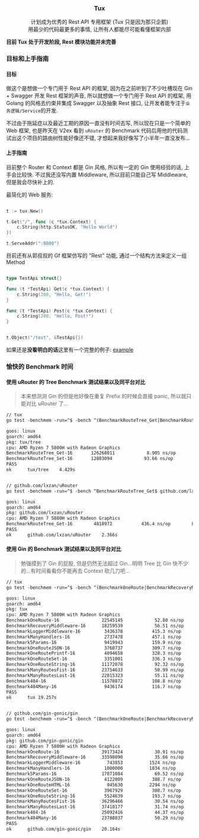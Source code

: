 <p align="center">
  <h3 align="center">Tux</h3>
  <p align="center">
    计划成为优秀的 Rest API 专用框架 (Tux 只是因为那只企鹅)
    <br />
    用最少的代码最更多的事情, 让所有人都能尽可能看懂框架内部
  </p>
</p>

**目前 Tux 处于开发阶段, Rest 模块功能并未完善**

### 目标和上手指南

#### 目标

做这个是想做一个专门用于 Rest API 的框架, 因为在之前听到了不少吐槽现在 Gin + Swagger 开发 Rest 框架的声音, 所以就想做一个专门用于 Rest API 的框架, 用 Golang 的风格去约束并集成 Swagger 以及抽象 Rest 接口, 让开发者能专注于`业务逻辑/Service`的开发. 

不过由于拖延症以及最近工期的原因一直没有时间去写, 所以现在只是一个简单的 Web 框架, 也是昨天在 V2ex 看到 `uRouter` 的 Benchmark 代码后用他的代码测试出这个项目的路由树性能好像还不错, 才想起来我好像写了小半年一直没发布...

#### 上手指南

目前整个 Router 和 Context 都是 Gin 风格, 所以有一定的 Gin 使用经验的话, 上手会比较快. 不过我还没写内置 Middleware, 所以目前只能自己写 Middleware, 但是我会尽快补上的.

最简化的 Web 服务:

```go

t := tux.New()

t.Get("/", func (c *tux.Context) {
    c.String(http.StatusOK, "Hello World")
})

t.ServeAddr(":8080")

```

目前还有从郭叔叔的 Gf 框架仿写的 "Rest" 功能, 通过一个结构方法来定义一组 Method

```go

type TestApi struct{}

func (t *TestApi) Get(c *tux.Context) {
	c.String(200, "Hello, Get!")
}

func (t *TestApi) Post(c *tux.Context) {
	c.String(200, "Hello, Post!")
}


t.Object("/test", &TestApi{})

```

如果还是**没看明白的话**这里有一个完整的例子: [example](https://github.com/ClarkQAQ/tux/tree/master/_example/base)


### 愉快的 Benchmark 时间

#### 使用 uRouter 的 Tree Benchmark 测试结果以及同平台对比

> 本来想测测 Gin 的但是他好像在重复 Prefix 的时候会直接 panic, 所以就只能对比 uRouter 了...

```txt
// tux
go test -benchmem -run=^$ -bench ^(BenchmarkRouteTree_Get|BenchmarkRouteTree_Set)$ tux/tree

goos: linux
goarch: amd64
pkg: tux/tree
cpu: AMD Ryzen 7 5800H with Radeon Graphics         
BenchmarkRouteTree_Get-16    	126268011	         8.905 ns/op	       0 B/op	       0 allocs/op
BenchmarkRouteTree_Set-16    	12803094	        93.66 ns/op	       1 B/op	       0 allocs/op
PASS
ok  	tux/tree	4.429s


// github.com/lxzan/uRouter
go test -benchmem -run=^$ -bench ^BenchmarkRouteTree_Get$ github.com/lxzan/uRouter

goos: linux
goarch: amd64
pkg: github.com/lxzan/uRouter
cpu: AMD Ryzen 7 5800H with Radeon Graphics         
BenchmarkRouteTree_Get-16    	 4818972	       436.4 ns/op	      80 B/op	       1 allocs/op
PASS
ok  	github.com/lxzan/uRouter	2.366s
```


#### 使用 Gin 的 Benchmark 测试结果以及同平台对比

> 勉强摸到了 Gin 的屁股, 但是仍然无法超过 Gin...明明 Tree 比 Gin 快不少的...有时间看看你不能再去 Context 砍几刀吧...

```txt
// tux
go test -benchmem -run=^$ -bench ^(BenchmarkOneRoute|BenchmarkRecoveryMiddleware|BenchmarkLoggerMiddleware|BenchmarkManyHandlers|Benchmark5Params|BenchmarkOneRouteJSON|BenchmarkOneRoutePrintf|BenchmarkOneRouteSet|BenchmarkOneRouteString|BenchmarkManyRoutesFist|BenchmarkManyRoutesLast|Benchmark404|Benchmark404Many)$ tux

goos: linux
goarch: amd64
pkg: tux
cpu: AMD Ryzen 7 5800H with Radeon Graphics         
BenchmarkOneRoute-16              	22545145	        52.80 ns/op	       0 B/op	       0 allocs/op
BenchmarkRecoveryMiddleware-16    	18259539	        56.51 ns/op	       0 B/op	       0 allocs/op
BenchmarkLoggerMiddleware-16      	 3436378	       415.3 ns/op	      44 B/op	       3 allocs/op
BenchmarkManyHandlers-16          	 2737478	       457.1 ns/op	      44 B/op	       3 allocs/op
Benchmark5Params-16               	 9419943	       159.9 ns/op	      48 B/op	       1 allocs/op
BenchmarkOneRouteJSON-16          	 3760737	       309.7 ns/op	      32 B/op	       2 allocs/op
BenchmarkOneRoutePrintf-16        	 4094658	       328.3 ns/op	      96 B/op	       2 allocs/op
BenchmarkOneRouteSet-16           	 3351001	       336.3 ns/op	     336 B/op	       2 allocs/op
BenchmarkOneRouteString-16        	11172078	        92.32 ns/op	       0 B/op	       0 allocs/op
BenchmarkManyRoutesFist-16        	23754633	        50.99 ns/op	       0 B/op	       0 allocs/op
BenchmarkManyRoutesLast-16        	22015323	        55.11 ns/op	       0 B/op	       0 allocs/op
Benchmark404-16                   	11578872	       108.8 ns/op	       8 B/op	       1 allocs/op
Benchmark404Many-16               	 9436174	       116.7 ns/op	       8 B/op	       1 allocs/op
PASS
ok  	tux	19.257s


// github.com/gin-gonic/gin
go test -benchmem -run=^$ -bench ^(BenchmarkOneRoute|BenchmarkRecoveryMiddleware|BenchmarkLoggerMiddleware|BenchmarkManyHandlers|Benchmark5Params|BenchmarkOneRouteJSON|BenchmarkOneRouteHTML|BenchmarkOneRouteSet|BenchmarkOneRouteString|BenchmarkManyRoutesFist|BenchmarkManyRoutesLast|Benchmark404|Benchmark404Many)$ github.com/gin-gonic/gin

goos: linux
goarch: amd64
pkg: github.com/gin-gonic/gin
cpu: AMD Ryzen 7 5800H with Radeon Graphics         
BenchmarkOneRoute-16              	39173424	        30.91 ns/op	       0 B/op	       0 allocs/op
BenchmarkRecoveryMiddleware-16    	33598090	        35.66 ns/op	       0 B/op	       0 allocs/op
BenchmarkLoggerMiddleware-16      	  743853	      1524 ns/op	     220 B/op	       8 allocs/op
BenchmarkManyHandlers-16          	 1000000	      1834 ns/op	     220 B/op	       8 allocs/op
Benchmark5Params-16               	17871084	        69.52 ns/op	       0 B/op	       0 allocs/op
BenchmarkOneRouteJSON-16          	 4122009	       388.7 ns/op	      48 B/op	       3 allocs/op
BenchmarkOneRouteHTML-16          	  945630	      2294 ns/op	     256 B/op	       9 allocs/op
BenchmarkOneRouteSet-16           	 3967929	       308.7 ns/op	     336 B/op	       2 allocs/op
BenchmarkOneRouteString-16        	 5524639	       193.7 ns/op	      48 B/op	       1 allocs/op
BenchmarkManyRoutesFist-16        	36296466	        30.54 ns/op	       0 B/op	       0 allocs/op
BenchmarkManyRoutesLast-16        	37410177	        31.74 ns/op	       0 B/op	       0 allocs/op
Benchmark404-16                   	25092416	        44.37 ns/op	       0 B/op	       0 allocs/op
Benchmark404Many-16               	23788837	        50.29 ns/op	       0 B/op	       0 allocs/op
PASS
ok  	github.com/gin-gonic/gin	20.164s
```
